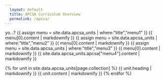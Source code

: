 ```yaml
---
  layout: default
  title: APCSA Curriculum Overview
  permalink: /apcsa/
---
```

yo...?
{{ assign menu = site.data.apcsa_units | where:"title","menu1" }}
{{ menu[0].content | markdownify }}
{{ assign menu = site.data.apcsa_units | where:"title","menu2" }}
{{ menu[0].content | markdownify }}
{{ assign menu = site.data.apcsa_units | where:"title","menu3" }}
{{ menu[0].content | markdownify }}
{{ site.data.apcsa_units.apcsa["menu4"].content | markdownify }}

{% for unit in site.data.apcsa_units[page.collection] %}
  {{ unit.heading | markdownify }}
  {{ unit.content | markdownify }}
{% endfor %}
